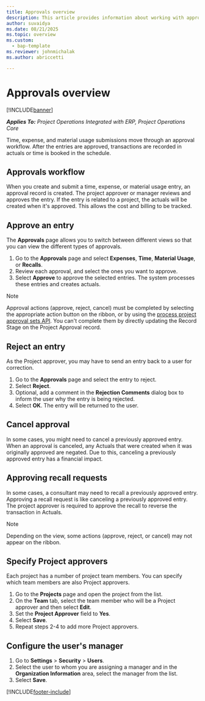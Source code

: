 ```yaml
---
title: Approvals overview
description: This article provides information about working with approvals in Project Operations.
author: suvaidya
ms.date: 08/21/2025
ms.topic: overview
ms.custom: 
  - bap-template
ms.reviewer: johnmichalak
ms.author: abriccetti

---
```


# Approvals overview

[!INCLUDE[banner](../includes/banner.md)]

_**Applies To:** Project Operations Integrated with ERP, Project Operations Core_

Time, expense, and material usage submissions move through an approval workflow. After the entries are approved, transactions are recorded in actuals or time is booked in the schedule.

## Approvals workflow
When you create and submit a time, expense, or material usage entry, an approval record is created. The project approver or manager reviews and approves the entry. If the entry is related to a project, the actuals will be created when it's approved. This allows the cost and billing to be tracked.

## Approve an entry
The **Approvals** page allows you to switch between different views so that you can view the different types of approvals.
  
1. Go to the **Approvals** page and select **Expenses**, **Time**, **Material Usage**, or **Recalls**.
2. Review each approval, and select the ones you want to approve.
3. Select **Approve** to approve the selected entries.
The system processes these entries and creates actuals.

> [!NOTE]
> Approval actions (approve, reject, cancel) must be completed by selecting the appropriate action button on the ribbon, or by using the [process project approval sets API](dev-programatic-approvals). You can't complete them by directly updating the Record Stage on the Project Approval record.

## Reject an entry
As the Project approver, you may have to send an entry back to a user for correction.
  
1. Go to the **Approvals** page and select the entry to reject. 
2. Select **Reject**.
3. Optional, add a comment in the **Rejection Comments** dialog box to inform the user why the entry is being rejected.
4. Select **OK**. The entry will be returned to the user.
  
## Cancel approval
In some cases, you might need to cancel a previously approved entry. When an approval is canceled, any Actuals that were created when it was originally approved are negated. Due to this, canceling a previously approved entry has a financial impact. 

## Approving recall requests
In some cases, a consultant may need to recall a previously approved entry. Approving a recall request is like canceling a previously approved entry. The project approver is required to approve the recall to reverse the transaction in Actuals.

> [!NOTE]
> Depending on the view, some actions (approve, reject, or cancel) may not appear on the ribbon.

## Specify Project approvers
Each project has a number of project team members. You can specify which team members are also Project approvers.

1. Go to the **Projects** page and open the project from the list.
2. On the **Team** tab, select the team member who will be a Project approver and then select **Edit**.
3. Set the **Project Approver** field to **Yes**.
4. Select **Save**.
5. Repeat steps 2-4 to add more Project approvers.

## Configure the user's manager

1. Go to **Settings** > **Security** > **Users**.
2. Select the user to whom you are assigning a manager and in the **Organization Information** area, select the manager from the list. 
3. Select **Save**.




[!INCLUDE[footer-include](../includes/footer-banner.md)]
